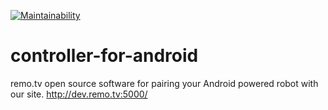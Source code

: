[![Maintainability](https://api.codeclimate.com/v1/badges/ff37faef91984f7cf420/maintainability)](https://codeclimate.com/github/remotv/controller-for-android/maintainability)

# controller-for-android
remo.tv open source software for pairing your Android powered robot with our site. http://dev.remo.tv:5000/
